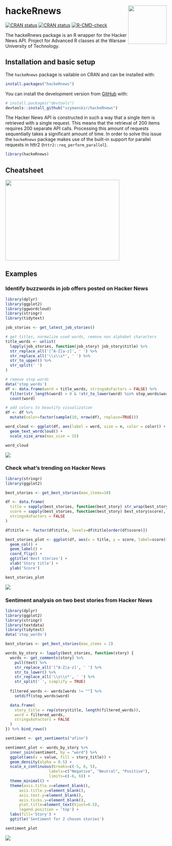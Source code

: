 
<!-- README.md is generated from README.Rmd. Please edit that file -->

# hackeRnews <img src="man/figures/logo.png" align="right" width="120" />

<!-- badges: start -->

[![CRAN
status](https://www.r-pkg.org/badges/version/hackeRnews)](https://CRAN.R-project.org/package=hackeRnews)
[![CRAN
status](https://cranlogs.r-pkg.org/badges/grand-total/hackeRnews)](https://CRAN.R-project.org/package=hackeRnews)
[![R-CMD-check](https://github.com/szymanskir/hackeRnews/actions/workflows/R-CMD-check.yaml/badge.svg)](https://github.com/szymanskir/hackeRnews/actions/workflows/R-CMD-check.yaml)
<!-- badges: end -->

The hackeRnews package is an R wrapper for the Hacker News API. Project
for Advanced R classes at the Warsaw University of Technology.

## Installation and basic setup

The `hackeRnews` package is vailable on CRAN and can be installed with:

``` r
install.packages("hackeRnews")
```

You can install the development version from
[GitHub](https://github.com/) with:

``` r
# install.packages("devtools")
devtools::install_github("szymanskir/hackeRnews")
```

The Hacker News API is constructed in such a way that a single item is
retrieved with a single request. This means that the retrieval of 200
items requires 200 separate API calls. Processing this amount of
requests sequentially takes a significant amount of time. In order to
solve this issue the `hackeRnews` package makes use of the built-in
support for parallel requests in httr2 (`httr2::req_perform_parallel`).

``` r
library(hackeRnews)
```

## Cheatsheet

<a href="https://github.com/szymanskir/hackeRnews/blob/master/cheatsheet/cheatsheet.pdf"><img src="man/figures/cheatsheet.png" width="356" height="252"/></a>

## Examples

### Identify buzzwords in job offers posted on Hacker News

``` r
library(dplyr)
library(ggplot2)
library(ggwordcloud)
library(stringr)
library(tidytext)

job_stories <- get_latest_job_stories()

# get titles, normalize used words, remove non alphabet characters
title_words <- unlist(
  lapply(job_stories, function(job_story) job_story$title) %>% 
  str_replace_all('[^A-Z|a-z]', ' ') %>% 
  str_replace_all('\\s\\s*', ' ') %>% 
  str_to_upper() %>% 
  str_split(' ')
)

# remove stop words
data('stop_words')
df <- data.frame(word = title_words, stringsAsFactors = FALSE) %>% 
  filter(str_length(word) > 0 & !str_to_lower(word) %in% stop_words$word) %>% 
  count(word)

# add colors to beautify visualization
df <- df %>% 
  mutate(color=factor(sample(10, nrow(df), replace=TRUE)))

word_cloud <- ggplot(df, aes(label = word, size = n, color = color)) + 
  geom_text_wordcloud() + 
  scale_size_area(max_size = 15)

word_cloud
```

<img src="man/figures/word_cloud.png"/>

### Check what’s trending on Hacker News

``` r
library(stringr)
library(ggplot2)

best_stories <- get_best_stories(max_items=10)

df <- data.frame(
  title = sapply(best_stories, function(best_story) str_wrap(best_story$title, 42)),
  score = sapply(best_stories, function(best_story) best_story$score),
  stringsAsFactors = FALSE
)

df$title <- factor(df$title, levels=df$title[order(df$score)])

best_stories_plot <- ggplot(df, aes(x = title, y = score, label=score)) +
  geom_col() +
  geom_label() +
  coord_flip() +
  ggtitle('Best stories') +
  xlab('Story title') +
  ylab('Score')

best_stories_plot
```

<img src="man/figures/best_stories.png"/>

### Sentiment analysis on two best stories from Hacker News

``` r
library(dplyr)
library(ggplot2)
library(stringr)
library(textdata)
library(tidytext)
data('stop_words')

best_stories <- get_best_stories(max_items = 2)

words_by_story <- lapply(best_stories, function(story) {
  words <- get_comments(story) %>% 
    pull(text) %>% 
    str_replace_all('[^A-Z|a-z]', ' ') %>%
    str_to_lower() %>%
    str_replace_all('\\s\\s*', ' ') %>% 
    str_split(' ', simplify = TRUE)
  
  filtered_words <- words[words != ""] %>% 
    setdiff(stop_words$word)

  data.frame(
    story_title = rep(story$title, length(filtered_words)),
    word = filtered_words,
    stringsAsFactors = FALSE
  )
}) %>% bind_rows()

sentiment <- get_sentiments("afinn")

sentiment_plot <- words_by_story %>% 
  inner_join(sentiment, by = "word") %>% 
  ggplot(aes(x = value, fill = story_title)) +
  geom_density(alpha = 0.5) +
  scale_x_continuous(breaks=c(-5, 0, 5),
                   labels=c("Negative", "Neutral", "Positive"),
                   limits=c(-6, 6)) +
  theme_minimal() +
  theme(axis.title.x=element_blank(),
      axis.title.y=element_blank(),
      axis.text.y=element_blank(),
      axis.ticks.y=element_blank(),
      plot.title=element_text(hjust=0.5),
      legend.position = 'top') +
  labs(fill='Story') +
  ggtitle('Sentiment for 2 chosen stories')

sentiment_plot
```

<img src="man/figures/sentiment.png"/>

